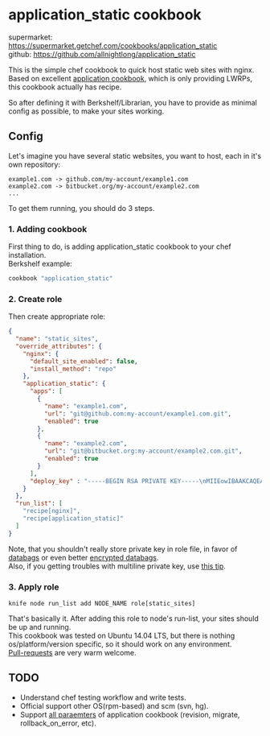 application_static cookbook
===========================
supermarket: https://supermarket.getchef.com/cookbooks/application_static  
github:  https://github.com/allnightlong/application_static

This is the simple chef cookbook to quick host static web sites with nginx. Based on excellent [application cookbook](https://github.com/poise/application), which is only providing LWRPs, this cookbook actually  has recipe.  

So after defining it with Berkshelf/Librarian, you have to provide as minimal config as possible, to make your sites working.


Config
------
Let's imagine you have several static websites, you want to host, each in it's own repository:

```
example1.com -> github.com/my-account/example1.com
example2.com -> bitbucket.org/my-account/example2.com
...
```

To get them running, you should do 3 steps.
### 1. Adding cookbook
First thing to do, is adding application_static cookbook to your chef installation.  
Berkshelf example:

```ruby
cookbook "application_static"
```

### 2. Create role
Then create appropriate role:

```json
{
  "name": "static_sites",
  "override_attributes": {
    "nginx": {
      "default_site_enabled": false,
      "install_method": "repo"
    },
    "application_static": {
      "apps": [
        {
          "name": "example1.com",
          "url": "git@github.com:my-account/example1.com.git",
          "enabled": true
        },
        {
          "name": "example2.com",
          "url": "git@bitbucket.org:my-account/example2.com.git",
          "enabled": true
        }
      ],
      "deploy_key" : "-----BEGIN RSA PRIVATE KEY-----\nMIIEowIBAAKCAQEA38rGcWTe5Iux2MtIgmbl08P0f3KZfJBCIvKES9oFFglqAbI7\n...........\n5qJkpABldGtXpWxrllpFvWDGSWdv8WYJW308dXIp2C5LjE3saTuhBTgain7GDs6P\np5lXlrB0zUGU92likbgEvIFN0lzkpYt02ccxTCCU6bIa9pTI3IBK\n-----END RSA PRIVATE KEY-----"
    }
  },
  "run_list": [
    "recipe[nginx]",
    "recipe[application_static]"
  ]
}
```

Note, that you shouldn't really store private key in role file, in favor of [databags](https://docs.getchef.com/essentials_data_bags.html) or even better [encrypted databags](https://docs.getchef.com/essentials_data_bags.html#encrypt-a-data-bag-item).  
Also, if you getting troubles with multiline private key, use [this tip](https://tickets.opscode.com/browse/CHEF-3540).

### 3. Apply role

```
knife node run_list add NODE_NAME role[static_sites]
```

That's basically it. After adding this role to node's run-list, your sites should be up and running.  
This cookbook was tested on Ubuntu 14.04 LTS, but there is nothing os/platform/version specific, so it should work on any environment.  
[Pull-requests](https://github.com/allnightlong/application_static/pulls) are very warm welcome.

TODO
----
* Understand chef testing workflow and write tests.
* Official support other OS(rpm-based) and scm (svn, hg).
* Support [all paraemters](https://github.com/poise/application#attribute-parameters)  of application cookbook (revision, migrate, rollback_on_error, etc).
